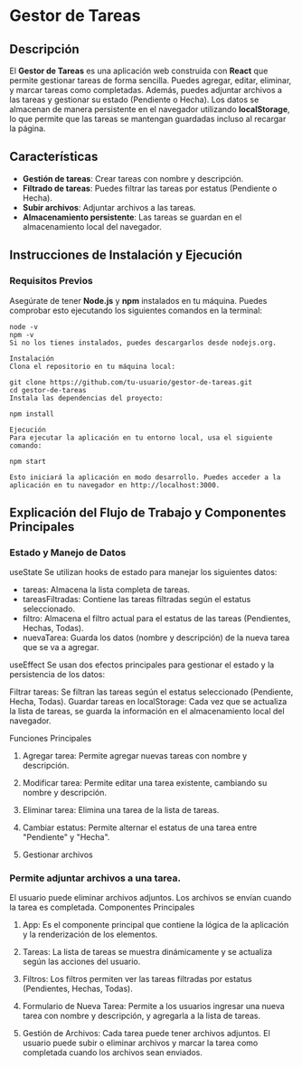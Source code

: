 # Gestor de Tareas  

## Descripción  

El **Gestor de Tareas** es una aplicación web construida con **React** que permite gestionar tareas de forma sencilla. Puedes agregar, editar, eliminar, y marcar tareas como completadas. Además, puedes adjuntar archivos a las tareas y gestionar su estado (Pendiente o Hecha). Los datos se almacenan de manera persistente en el navegador utilizando **localStorage**, lo que permite que las tareas se mantengan guardadas incluso al recargar la página.  

## Características  

- **Gestión de tareas**: Crear tareas con nombre y descripción.  
- **Filtrado de tareas**: Puedes filtrar las tareas por estatus (Pendiente o Hecha).  
- **Subir archivos**: Adjuntar archivos a las tareas.  
- **Almacenamiento persistente**: Las tareas se guardan en el almacenamiento local del navegador.  

## Instrucciones de Instalación y Ejecución  

### Requisitos Previos  

Asegúrate de tener **Node.js** y **npm** instalados en tu máquina. Puedes comprobar esto ejecutando los siguientes comandos en la terminal:  

``` 
node -v  
npm -v  
Si no los tienes instalados, puedes descargarlos desde nodejs.org.

Instalación
Clona el repositorio en tu máquina local:

git clone https://github.com/tu-usuario/gestor-de-tareas.git  
cd gestor-de-tareas  
Instala las dependencias del proyecto:

npm install

Ejecución
Para ejecutar la aplicación en tu entorno local, usa el siguiente comando:

npm start

Esto iniciará la aplicación en modo desarrollo. Puedes acceder a la aplicación en tu navegador en http://localhost:3000.

```
## Explicación del Flujo de Trabajo y Componentes Principales

### Estado y Manejo de Datos
useState
Se utilizan hooks de estado para manejar los siguientes datos:

- tareas: Almacena la lista completa de tareas.
- tareasFiltradas: Contiene las tareas filtradas según el estatus seleccionado.
- filtro: Almacena el filtro actual para el estatus de las tareas (Pendientes, Hechas, Todas).
- nuevaTarea: Guarda los datos (nombre y descripción) de la nueva tarea que se va a agregar.

useEffect
Se usan dos efectos principales para gestionar el estado y la persistencia de los datos:

Filtrar tareas: Se filtran las tareas según el estatus seleccionado (Pendiente, Hecha, Todas).
Guardar tareas en localStorage: Cada vez que se actualiza la lista de tareas, se guarda la información en el almacenamiento local del navegador.


Funciones Principales
1. Agregar tarea:
Permite agregar nuevas tareas con nombre y descripción.

2. Modificar tarea:
Permite editar una tarea existente, cambiando su nombre y descripción.

3. Eliminar tarea:
Elimina una tarea de la lista de tareas.

4. Cambiar estatus:
Permite alternar el estatus de una tarea entre "Pendiente" y "Hecha".

5. Gestionar archivos

### Permite adjuntar archivos a una tarea.
El usuario puede eliminar archivos adjuntos.
Los archivos se envían cuando la tarea es completada.
Componentes Principales
1. App:
Es el componente principal que contiene la lógica de la aplicación y la renderización de los elementos.

2. Tareas:
La lista de tareas se muestra dinámicamente y se actualiza según las acciones del usuario.

3. Filtros:
Los filtros permiten ver las tareas filtradas por estatus (Pendientes, Hechas, Todas).

4. Formulario de Nueva Tarea:
Permite a los usuarios ingresar una nueva tarea con nombre y descripción, y agregarla a la lista de tareas.

5. Gestión de Archivos:
Cada tarea puede tener archivos adjuntos. El usuario puede subir o eliminar archivos y marcar la tarea como completada cuando los archivos sean enviados.
